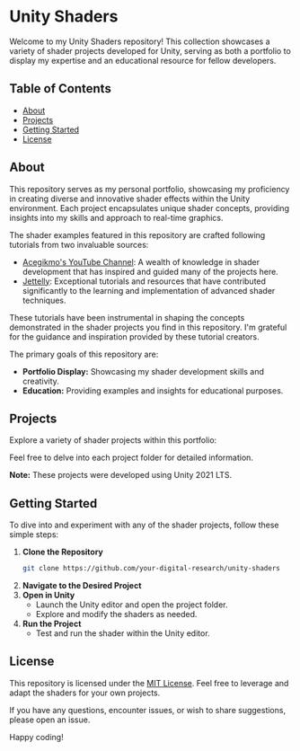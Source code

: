 # Unity Shaders

Welcome to my Unity Shaders repository! This collection showcases a variety of shader projects developed for Unity, serving as both a portfolio to display my expertise and an educational resource for fellow developers.

## Table of Contents

- [About](#about)
- [Projects](#projects)
- [Getting Started](#getting-started)
- [License](#license)

## About

This repository serves as my personal portfolio, showcasing my proficiency in creating diverse and innovative shader effects within the Unity environment. Each project encapsulates unique shader concepts, providing insights into my skills and approach to real-time graphics.

The shader examples featured in this repository are crafted following tutorials from two invaluable sources:
- [Acegikmo's YouTube Channel](https://www.youtube.com/@Acegikmo/videos): A wealth of knowledge in shader development that has inspired and guided many of the projects here.
- [Jettelly](https://www.jettelly.com/): Exceptional tutorials and resources that have contributed significantly to the learning and implementation of advanced shader techniques.

These tutorials have been instrumental in shaping the concepts demonstrated in the shader projects you find in this repository. I'm grateful for the guidance and inspiration provided by these tutorial creators.

The primary goals of this repository are:
- **Portfolio Display:** Showcasing my shader development skills and creativity.
- **Education:** Providing examples and insights for educational purposes.

## <a name="projects"></a> Projects

Explore a variety of shader projects within this portfolio:

Feel free to delve into each project folder for detailed information.

**Note:** These projects were developed using Unity 2021 LTS.

## <a name="getting-started"></a> Getting Started

To dive into and experiment with any of the shader projects, follow these simple steps:

1. **Clone the Repository**
   ```bash
   git clone https://github.com/your-digital-research/unity-shaders
2. **Navigate to the Desired Project**
3. **Open in Unity**
   - Launch the Unity editor and open the project folder.
   - Explore and modify the shaders as needed.
4. **Run the Project**
   - Test and run the shader within the Unity editor.

## <a name="license"></a> License

This repository is licensed under the [MIT License](https://opensource.org/license/mit/). Feel free to leverage and adapt the shaders for your own projects.

If you have any questions, encounter issues, or wish to share suggestions, please open an issue.

Happy coding!
